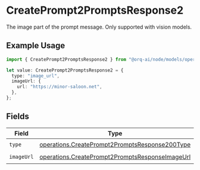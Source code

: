 # CreatePrompt2PromptsResponse2

The image part of the prompt message. Only supported with vision models.

## Example Usage

```typescript
import { CreatePrompt2PromptsResponse2 } from "@orq-ai/node/models/operations";

let value: CreatePrompt2PromptsResponse2 = {
  type: "image_url",
  imageUrl: {
    url: "https://minor-saloon.net",
  },
};
```

## Fields

| Field                                                                                                              | Type                                                                                                               | Required                                                                                                           | Description                                                                                                        |
| ------------------------------------------------------------------------------------------------------------------ | ------------------------------------------------------------------------------------------------------------------ | ------------------------------------------------------------------------------------------------------------------ | ------------------------------------------------------------------------------------------------------------------ |
| `type`                                                                                                             | [operations.CreatePrompt2PromptsResponse200Type](../../models/operations/createprompt2promptsresponse200type.md)   | :heavy_check_mark:                                                                                                 | N/A                                                                                                                |
| `imageUrl`                                                                                                         | [operations.CreatePrompt2PromptsResponseImageUrl](../../models/operations/createprompt2promptsresponseimageurl.md) | :heavy_check_mark:                                                                                                 | N/A                                                                                                                |